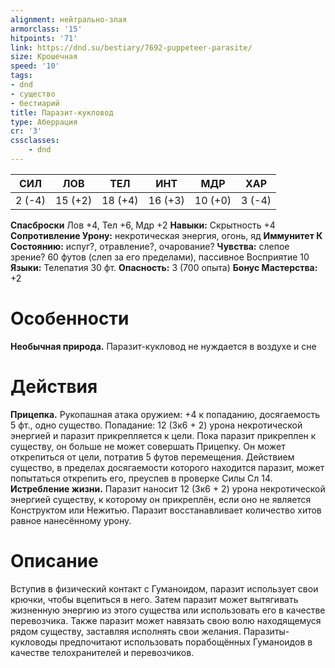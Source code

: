 ```yaml
---
alignment: нейтрально-злая
armorclass: '15'
hitpoints: '71'
link: https://dnd.su/bestiary/7692-puppeteer-parasite/
size: Крошечная
speed: '10'
tags:
- dnd
- существо
- бестиарий
title: Паразит-кукловод
type: Аберрация
cr: '3'
cssclasses:
    - dnd
---
```



| СИЛ | ЛОВ | ТЕЛ | ИНТ | МДР | ХАР |
|---|---|---|---|---|---|
| 2 (-4) | 15 (+2) | 18 (+4) | 16 (+3) | 10 (+0) | 3 (-4) |
**Спасброски** Лов +4, Тел +6, Мдр +2
**Навыки:** Скрытность +4
**Сопротивление Урону:** некротическая энергия, огонь, яд
**Иммунитет К Состоянию:** испуг?, отравление?, очарование?
**Чувства:** слепое зрение? 60 футов (слеп за его пределами), пассивное Восприятие 10
**Языки:** Телепатия 30 фт.
**Опасность:** 3 (700 опыта)
**Бонус Мастерства:** +2


# Особенности
**Необычная природа.** Паразит-кукловод не нуждается в воздухе и сне


# Действия
**Прицепка.** Рукопашная атака оружием: +4 к попаданию, досягаемость 5 фт., одно существо. Попадание: 12 (3к6 + 2) урона некротической энергией и паразит прикрепляется к цели. Пока паразит прикреплен к существу, он больше не может совершать Прицепку. Он может открепиться от цели, потратив 5 футов перемещения. Действием существо, в пределах досягаемости которого находится паразит, может попытаться открепить его, преуспев в проверке Силы Сл 14.
**Истребление жизни.** Паразит наносит 12 (3к6 + 2) урона некротической энергией существу, к которому он прикреплён, если оно не является Конструктом или Нежитью. Паразит восстанавливает количество хитов равное нанесённому урону.


# Описание
Вступив в физический контакт с Гуманоидом, паразит использует свои крючки, чтобы вцепиться в него. Затем паразит может вытягивать жизненную энергию из этого существа или использовать его в качестве перевозчика. Также паразит может навязать свою волю находящемуся рядом существу, заставляя исполнять свои желания. Паразиты-кукловоды предпочитают использовать порабощённых Гуманоидов в качестве телохранителей и перевозчиков.